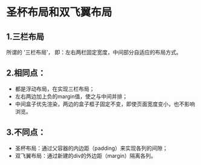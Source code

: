 
# 圣杯布局和双飞翼布局


## 1.三栏布局
所谓的 '三栏布局'， 即：左右两栏固定宽度，中间部分自适应的布局方式。

## 2.相同点：
- 都是浮动布局，在实现三栏布局；
- 左右两边加上负的margin值，使之与中间并排；
- 中间盒子优先渲染，两边的盒子框子固定不变，即使页面宽度变小，也不影响浏览。

## 3.不同点：
- 圣杯布局：通过父容器的内边距（padding）来实现各列的间隙；
- 双飞翼布局：通过新建的div的外边距（margin）隔离各列。